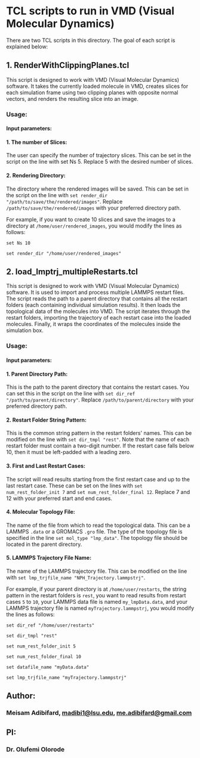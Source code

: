 # TCL scripts to run in VMD (Visual Molecular Dynamics)

There are two TCL scripts in this directory. The goal of each script is explained below:

## 1. RenderWithClippingPlanes.tcl
This script is designed to work with VMD (Visual Molecular Dynamics) software. It takes the currently loaded molecule in VMD, creates slices for each simulation frame using two clipping planes with opposite normal vectors, and renders the resulting slice into an image.

### Usage:
#### Input parameters:
#### 1. The number of Slices: 

The user can specify the number of trajectory slices. This can be set in the script on the line with set Ns 5. Replace 5 with the desired number of slices.

 #### 2. Rendering Directory: 
 
 The directory where the rendered images will be saved. This can be set in the script on the line with `set render_dir "/path/to/save/the/rendered/images"`. Replace `/path/to/save/the/rendered/images` with your preferred directory path.

For example, if you want to create 10 slices and save the images to a directory at `/home/user/rendered_images`, you would modify the lines as follows:

`set Ns 10`

`set render_dir "/home/user/rendered_images"`

## 2. load_lmptrj_multipleRestarts.tcl

This script is designed to work with VMD (Visual Molecular Dynamics) software. It is used to import and process multiple LAMMPS restart files. The script reads the path to a parent directory that contains all the restart folders (each containing individual simulation results). It then loads the topological data of the molecules into VMD. The script iterates through the restart folders, importing the trajectory of each restart case into the loaded molecules. Finally, it wraps the coordinates of the molecules inside the simulation box.

### Usage:
#### Input parameters:

#### 1. Parent Directory Path: 

This is the path to the parent directory that contains the restart cases. You can set this in the script on the line with `set dir_ref "/path/to/parent/directory"`. Replace `/path/to/parent/directory` with your preferred directory path.

#### 2. Restart Folder String Pattern: 

This is the common string pattern in the restart folders' names. This can be modified on the line with `set dir_tmpl "rest"`. Note that the name of each restart folder must contain a two-digit number. If the restart case falls below 10, then it must be left-padded with a leading zero.

#### 3. First and Last Restart Cases: 

The script will read results starting from the first restart case and up to the last restart case. These can be set on the lines with `set num_rest_folder_init 7` and `set num_rest_folder_final 12`. Replace 7 and 12 with your preferred start and end cases.

#### 4. Molecular Topology File: 

The name of the file from which to read the topological data. This can be a LAMMPS `.data` or a GROMACS `.gro` file. The type of the topology file is specified in the line `set mol_type "lmp_data"`. The topology file should be located in the parent directory. 

#### 5. LAMMPS Trajectory File Name: 

The name of the LAMMPS trajectory file. This can be modified on the line with `set lmp_trjfile_name "NPH_Trajectory.lammpstrj"`.

For example, if your parent directory is at `/home/user/restarts`, the string pattern in the restart folders is `rest`, you want to read results from restart cases `5` to `10`, your LAMMPS data file is named `my_lmpData.data`, and your LAMMPS trajectory file is named `myTrajectory.lammpstrj`, you would modify the lines as follows:

`set dir_ref "/home/user/restarts"`

`set dir_tmpl "rest"`

`set num_rest_folder_init 5`

`set num_rest_folder_final 10`

`set datafile_name "myData.data"`

`set lmp_trjfile_name "myTrajectory.lammpstrj"`


## Author:
### Meisam Adibifard, madibi1@lsu.edu, me.adibifard@gmail.com

## PI:
### Dr. Olufemi Olorode
